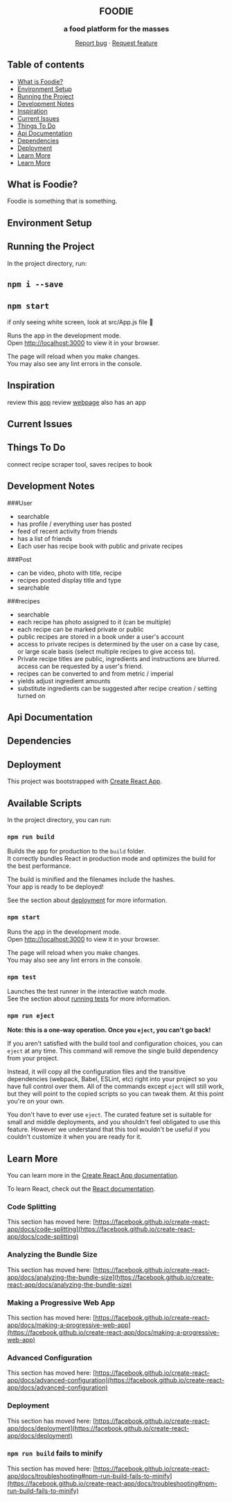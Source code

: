 <p align="center">
<h2 align="center">FOODIE</h2>
<h3 align="center" style="margin:0;padding:0;"> a food platform for the masses</h3></h3>
  <p align="center">
    <a href="https://reponame/issues/new?template=bug.md">Report bug</a>
    ·
    <a href="https://reponame/issues/new?template=feature.md&labels=feature">Request feature</a>
  </p>
</p>

## Table of contents
+ [What is Foodie?](#what-is-foodie)
+ [Environment Setup](#environment-setup)
+ [Running the Project](#running-the-project)
+ [Development Notes](#development-notes)
+ [Inspiration](#inspiration)
+ [Current Issues](#current-issues)
+ [Things To Do](#things-to-do)
+ [Api Documentation](#api-documentation)
+ [Dependencies](#dependencies)
+ [Deployment](#deployment)
+ [Learn More](#learn-more)
+ [Learn More](#learn-more)



## What is Foodie?
Foodie is something that is something.
## Environment Setup



## Running the Project
In the project directory, run:
## `npm i --save`
## `npm start`
if only seeing white screen, look at src/App.js file :rofl:

Runs the app in the development mode.\
Open [http://localhost:3000](http://localhost:3000) to view it in your browser.

The page will reload when you make changes.\
You may also see any lint errors in the console.

## Inspiration
review this [app](https://thecookbookapp.com/)
review [webpage](https://www.mygreatrecipes.com/) also has an app

## Current Issues

## Things To Do

connect recipe scraper tool, saves recipes to book

## Development Notes
###User
+ searchable
+ has profile / everything user has posted
+ feed of recent activity from friends 
+ has a list of friends
+ Each user has recipe book with public and private recipes

###Post 
+ can be video, photo with title, recipe
+ recipes posted display title and type
+ searchable

###recipes
+ searchable
+ each recipe has photo assigned to it (can be multiple)
+ each recipe can be marked private or public
+ public recipes are stored in a book under a user's account
+ access to private recipes is determined by the user on a case by case, or large scale basis (select multiple recipes to give access to).
+ Private recipe titles are public, ingredients and instructions are blurred. access can be requested by a user's friend.
+ recipes can be converted to and from metric / imperial
+ yields adjust ingredient amounts
+ substitute ingredients can be suggested after recipe creation / setting turned on


## Api Documentation

## Dependencies

## Deployment



This project was bootstrapped with [Create React App](https://github.com/facebook/create-react-app).

## Available Scripts

In the project directory, you can run:
### `npm run build`

Builds the app for production to the `build` folder.\
It correctly bundles React in production mode and optimizes the build for the best performance.

The build is minified and the filenames include the hashes.\
Your app is ready to be deployed!

See the section about [deployment](https://facebook.github.io/create-react-app/docs/deployment) for more information.

### `npm start`

Runs the app in the development mode.\
Open [http://localhost:3000](http://localhost:3000) to view it in your browser.

The page will reload when you make changes.\
You may also see any lint errors in the console.

### `npm test`

Launches the test runner in the interactive watch mode.\
See the section about [running tests](https://facebook.github.io/create-react-app/docs/running-tests) for more information.


### `npm run eject`

**Note: this is a one-way operation. Once you `eject`, you can't go back!**

If you aren't satisfied with the build tool and configuration choices, you can `eject` at any time. This command will remove the single build dependency from your project.

Instead, it will copy all the configuration files and the transitive dependencies (webpack, Babel, ESLint, etc) right into your project so you have full control over them. All of the commands except `eject` will still work, but they will point to the copied scripts so you can tweak them. At this point you're on your own.

You don't have to ever use `eject`. The curated feature set is suitable for small and middle deployments, and you shouldn't feel obligated to use this feature. However we understand that this tool wouldn't be useful if you couldn't customize it when you are ready for it.

## Learn More

You can learn more in the [Create React App documentation](https://facebook.github.io/create-react-app/docs/getting-started).

To learn React, check out the [React documentation](https://reactjs.org/).

### Code Splitting

This section has moved here: [https://facebook.github.io/create-react-app/docs/code-splitting](https://facebook.github.io/create-react-app/docs/code-splitting)

### Analyzing the Bundle Size

This section has moved here: [https://facebook.github.io/create-react-app/docs/analyzing-the-bundle-size](https://facebook.github.io/create-react-app/docs/analyzing-the-bundle-size)

### Making a Progressive Web App

This section has moved here: [https://facebook.github.io/create-react-app/docs/making-a-progressive-web-app](https://facebook.github.io/create-react-app/docs/making-a-progressive-web-app)

### Advanced Configuration

This section has moved here: [https://facebook.github.io/create-react-app/docs/advanced-configuration](https://facebook.github.io/create-react-app/docs/advanced-configuration)

### Deployment

This section has moved here: [https://facebook.github.io/create-react-app/docs/deployment](https://facebook.github.io/create-react-app/docs/deployment)

### `npm run build` fails to minify

This section has moved here: [https://facebook.github.io/create-react-app/docs/troubleshooting#npm-run-build-fails-to-minify](https://facebook.github.io/create-react-app/docs/troubleshooting#npm-run-build-fails-to-minify)
